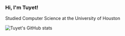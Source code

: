<!-- Level 1: Simple bio and stats -->

### Hi, I'm Tuyet!

Studied Computer Science at the University of Houston

![Tuyet's GitHub stats](https://github-readme-stats.vercel.app/api?username=Trish0606&show_icons=true&theme=radical)
